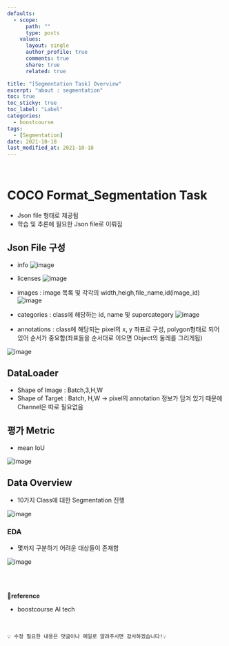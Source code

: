 ```yaml
---
defaults:
  - scope:
      path: ""
      type: posts
    values:
      layout: single
      author_profile: true
      comments: true
      share: true
      related: true

title: "[Segmentation Task] Overview"
excerpt: "about : segmentation"
toc: true
toc_sticky: true
toc_label: "Label"
categories:
  - boostcourse
tags:
  - [Segmentation]
date: 2021-10-18
last_modified_at: 2021-10-18
---
```


<br>

# COCO Format_Segmentation Task

- Json file 형태로 제공됨
- 학습 및 추론에 필요한 Json file로 이뤄짐

## Json File 구성

- info
![image](https://user-images.githubusercontent.com/77658029/137656294-770f8e53-5d6b-4699-b343-eb7fefc66d0b.png)

- licenses
![image](https://user-images.githubusercontent.com/77658029/137656312-bad8aab7-ca01-407d-80db-a3445e85e5c6.png)

- images : image 목록 및 각각의 width,heigh,file_name,id(image_id)
![image](https://user-images.githubusercontent.com/77658029/137656327-2b5b6b23-6de9-42e6-a1f3-c5db36e078f2.png)

- categories : class에 해당하는 id, name 및 supercategory
![image](https://user-images.githubusercontent.com/77658029/137656491-a56a0dcb-5151-4279-bdef-5312afcde35f.png)

- annotations :  class에 해당되는 pixel의 x, y 좌표로 구성, polygon형태로 되어 있어 순서가 중요함(좌표들을 순서대로 이으면 Object의 둘레를 그리게됨)

![image](https://user-images.githubusercontent.com/77658029/137656399-c4d29fe0-336f-4661-9487-15b0f9db6d63.png)


## DataLoader

- Shape of Image : Batch,3,H,W 
- Shape of Target : Batch, H,W -> pixel의 annotation 정보가 담겨 있기 때문에 Channel은 따로 필요없음


## 평가 Metric

- mean IoU

![image](https://user-images.githubusercontent.com/77658029/137659589-c51cfa11-edc1-4e05-b75d-2a1beb22e87b.png)

## Data Overview

- 10가지 Class에 대한 Segmentation 진행

![image](https://user-images.githubusercontent.com/77658029/139697022-f982371e-4162-40ac-bd15-847e1ab262a5.png)

### EDA

- 몇까지 구분하기 어려운 대상들이 존재함

![image](https://user-images.githubusercontent.com/77658029/139698599-81154ce2-15ae-4f0e-9477-8c8261d19ad4.png)


<br><br>

**📌reference**
- boostcourse AI tech

<br>

```
💡 수정 필요한 내용은 댓글이나 메일로 알려주시면 감사하겠습니다!💡 
```
